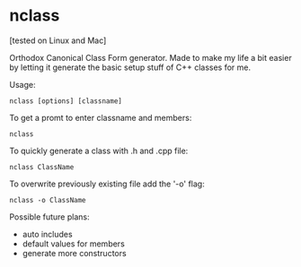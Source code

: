 # nclass

[tested on Linux and Mac]

Orthodox Canonical Class Form generator. Made to make my life a bit easier by letting it generate the basic setup stuff of C++ classes for me.

Usage:

`nclass [options] [classname]`

To get a promt to enter classname and members:

`nclass`

To quickly generate a class with .h and .cpp file:

`nclass ClassName`

To overwrite previously existing file add the '-o' flag:

`nclass -o ClassName`

Possible future plans:

- auto includes
- default values for members
- generate more constructors
